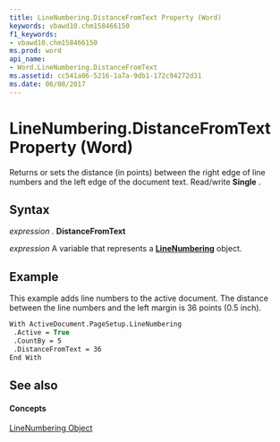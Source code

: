 ```yaml
---
title: LineNumbering.DistanceFromText Property (Word)
keywords: vbawd10.chm158466150
f1_keywords:
- vbawd10.chm158466150
ms.prod: word
api_name:
- Word.LineNumbering.DistanceFromText
ms.assetid: cc541a06-5216-1a7a-9db1-172c94272d31
ms.date: 06/08/2017
---
```



# LineNumbering.DistanceFromText Property (Word)

Returns or sets the distance (in points) between the right edge of line numbers and the left edge of the document text. Read/write **Single** .


## Syntax

 _expression_ . **DistanceFromText**

 _expression_ A variable that represents a **[LineNumbering](linenumbering-object-word.md)** object.


## Example

This example adds line numbers to the active document. The distance between the line numbers and the left margin is 36 points (0.5 inch).


```vb
With ActiveDocument.PageSetup.LineNumbering 
 .Active = True 
 .CountBy = 5 
 .DistanceFromText = 36 
End With
```


## See also


#### Concepts


[LineNumbering Object](linenumbering-object-word.md)

